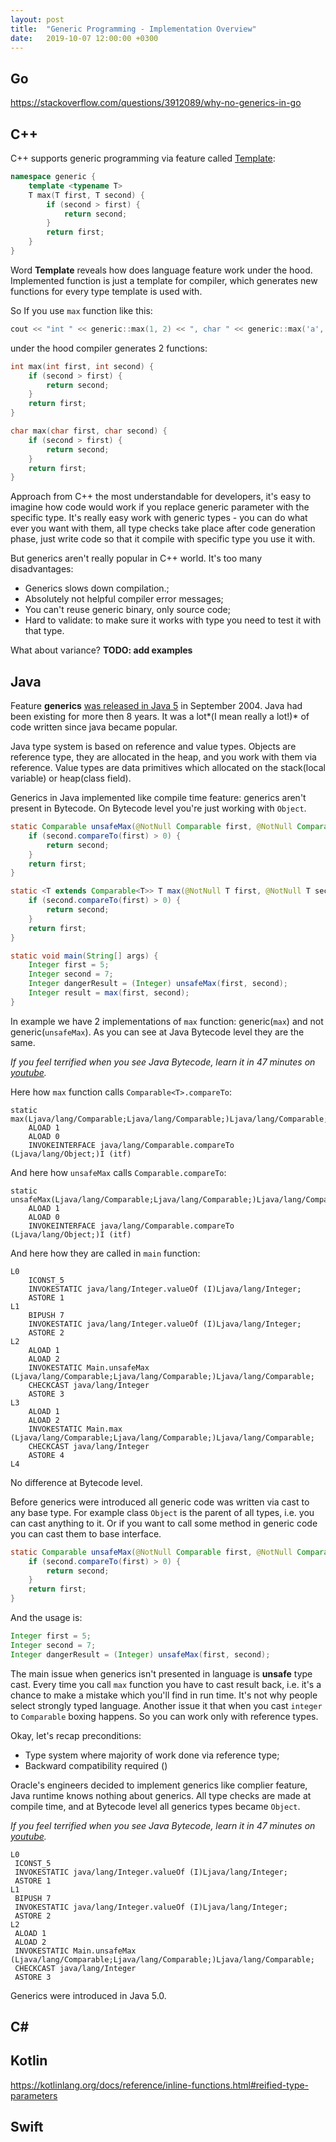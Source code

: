 ```yaml
---
layout: post
title:  "Generic Programming - Implementation Overview"
date:   2019-10-07 12:00:00 +0300
---
```



## Go

https://stackoverflow.com/questions/3912089/why-no-generics-in-go

## C++

C++ supports generic programming via feature called [Template](https://en.wikipedia.org/wiki/Template_(C%2B%2B)):

```cpp
namespace generic {
    template <typename T>
    T max(T first, T second) {
        if (second > first) {
            return second;
        }
        return first;
    }
}
```

Word **Template** reveals how does language feature work under the hood. Implemented function is just a template for compiler, which generates new functions for every type template is used with.

So If you use `max` function like this:
```cpp
cout << "int " << generic::max(1, 2) << ", char " << generic::max('a', 'b');
```
under the hood compiler generates 2 functions:

```cpp
int max(int first, int second) {
    if (second > first) {
        return second;
    }
    return first;
}

char max(char first, char second) {
    if (second > first) {
        return second;
    }
    return first;
}
```
Approach from C++ the most understandable for developers, it's easy to imagine how code would work if you replace generic parameter with the specific type.
It's really easy work with generic types - you can do what ever you want with them, all type checks take place after code generation phase, just write code so that it compile with specific type you use it with.

But generics aren't really popular in C++ world. It's too many disadvantages:
* Generics slows down compilation.;
* Absolutely not helpful compiler error messages;
* You can't reuse generic binary, only source code; 
* Hard to validate: to make sure it works with type you need to test it with that type.

What about variance? **TODO: add examples**

## Java

Feature **generics** [was released in Java 5](https://en.wikipedia.org/wiki/Java_version_history#J2SE_5.0) in September 2004.
Java had been existing for more then 8 years.
It was a lot*(I mean really a lot!)* of code written since java became popular.

Java type system is based on reference and value types. 
Objects are reference type, they are allocated in the heap, and you work with them via reference. 
Value types are data primitives which allocated on the stack(local variable) or heap(class field).

Generics in Java implemented like compile time feature: generics aren't present in Bytecode.
On Bytecode level you're just working with `Object`. 

```java
static Comparable unsafeMax(@NotNull Comparable first, @NotNull Comparable second) {
    if (second.compareTo(first) > 0) {
        return second;
    }
    return first;
}

static <T extends Comparable<T>> T max(@NotNull T first, @NotNull T second) {
    if (second.compareTo(first) > 0) {
        return second;
    }
    return first;
}

static void main(String[] args) {
    Integer first = 5;
    Integer second = 7;
    Integer dangerResult = (Integer) unsafeMax(first, second);
    Integer result = max(first, second);
}
```

In example we have 2 implementations of `max` function: generic(`max`) and not generic(`unsafeMax`).
As you can see at Java Bytecode level they are the same.

*If you feel terrified when you see Java Bytecode, learn it in 47 minutes on [youtube](https://www.youtube.com/watch?v=e2zmmkc5xI0).*

Here how `max` function calls `Comparable<T>.compareTo`:
```bytecode
static max(Ljava/lang/Comparable;Ljava/lang/Comparable;)Ljava/lang/Comparable;
    ALOAD 1
    ALOAD 0
    INVOKEINTERFACE java/lang/Comparable.compareTo (Ljava/lang/Object;)I (itf)
```

And here how `unsafeMax` calls `Comparable.compareTo`:
```bytecode
static unsafeMax(Ljava/lang/Comparable;Ljava/lang/Comparable;)Ljava/lang/Comparable;
    ALOAD 1
    ALOAD 0
    INVOKEINTERFACE java/lang/Comparable.compareTo (Ljava/lang/Object;)I (itf)
```

And here how they are called in `main` function:
```bytecode
L0
    ICONST_5
    INVOKESTATIC java/lang/Integer.valueOf (I)Ljava/lang/Integer;
    ASTORE 1
L1
    BIPUSH 7
    INVOKESTATIC java/lang/Integer.valueOf (I)Ljava/lang/Integer;
    ASTORE 2
L2
    ALOAD 1
    ALOAD 2
    INVOKESTATIC Main.unsafeMax (Ljava/lang/Comparable;Ljava/lang/Comparable;)Ljava/lang/Comparable;
    CHECKCAST java/lang/Integer
    ASTORE 3
L3
    ALOAD 1
    ALOAD 2
    INVOKESTATIC Main.max (Ljava/lang/Comparable;Ljava/lang/Comparable;)Ljava/lang/Comparable;
    CHECKCAST java/lang/Integer
    ASTORE 4
L4
```

No difference at Bytecode level.



Before generics were introduced all generic code was written via cast to any base type.
For example class `Object` is the parent of all types, i.e. you can cast anything to it.
Or if you want to call some method in generic code you can cast them to base interface.

```java
static Comparable unsafeMax(@NotNull Comparable first, @NotNull Comparable second) {
    if (second.compareTo(first) > 0) {
        return second;
    }
    return first;
}
```
And the usage is:
```java
Integer first = 5;
Integer second = 7;
Integer dangerResult = (Integer) unsafeMax(first, second);
```

The main issue when generics isn't presented in language is **unsafe** type cast. 
Every time you call `max` function you have to cast result back,
i.e. it's a chance to make a mistake which you'll find in run time.
It's not why people select strongly typed language.
Another issue it that when you cast `integer` to `Comparable` boxing happens.
So you can work only with reference types.

Okay, let's recap preconditions:
* Type system where majority of work done via reference type;
* Backward compatibility required ()

Oracle's engineers decided to implement generics like complier feature, Java runtime knows nothing about generics. All type checks are made at compile time, and at Bytecode level all generics types became `Object`.

*If you feel terrified when you see Java Bytecode, learn it in 47 minutes on [youtube](https://www.youtube.com/watch?v=e2zmmkc5xI0).*
```javabytecode
L0
 ICONST_5
 INVOKESTATIC java/lang/Integer.valueOf (I)Ljava/lang/Integer;
 ASTORE 1
L1
 BIPUSH 7
 INVOKESTATIC java/lang/Integer.valueOf (I)Ljava/lang/Integer;
 ASTORE 2
L2
 ALOAD 1
 ALOAD 2
 INVOKESTATIC Main.unsafeMax (Ljava/lang/Comparable;Ljava/lang/Comparable;)Ljava/lang/Comparable;
 CHECKCAST java/lang/Integer
 ASTORE 3
```

Generics were introduced in Java 5.0. 

## C#

## Kotlin

https://kotlinlang.org/docs/reference/inline-functions.html#reified-type-parameters

## Swift